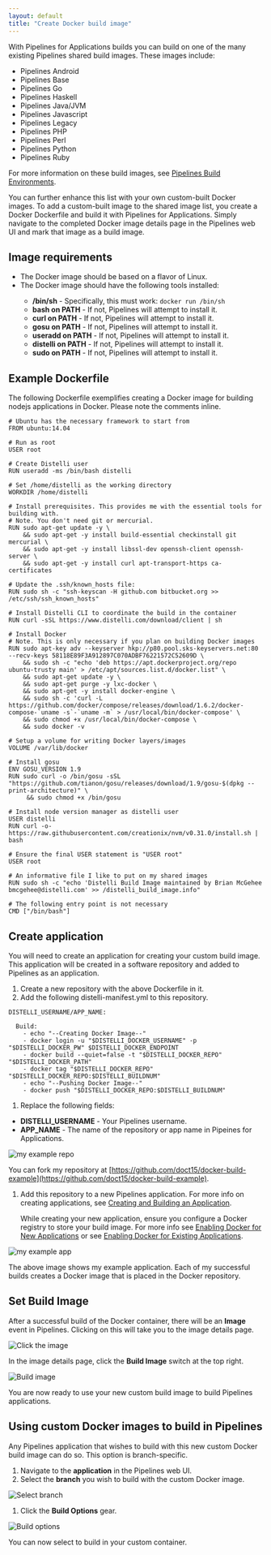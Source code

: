 ```yaml
---
layout: default
title: "Create Docker build image"
---
```


With Pipelines for Applications builds you can build on one of the many existing Pipelines shared build images. These images include:

<ul>
  <li>Pipelines Android</li>
  <li>Pipelines Base</li>
  <li>Pipelines Go</li>
  <li>Pipelines Haskell</li>
  <li>Pipelines Java/JVM</li>
  <li>Pipelines Javascript</li>
  <li>Pipelines Legacy</li>
  <li>Pipelines PHP</li>
  <li>Pipelines Perl</li>
  <li>Pipelines Python</li>
  <li>Pipelines Ruby</li>
</ul>

For more information on these build images, see [Pipelines Build Environments](./build-environment.html). 

You can further enhance this list with your own custom-built Docker images. To add a custom-built image to the shared image list, you create a Docker Dockerfile and build it with Pipelines for Applications. Simply navigate to the completed Docker image details page in the Pipelines web UI and mark that image as a build image.

## Image requirements

<ul>
  <li>The Docker image should be based on a flavor of Linux.</li>
  <li>The Docker image should have the following tools installed:</li>
  <ul>
    <li><b>/bin/sh</b> - Specifically, this must work: <code>docker run /bin/sh</code></li>
    <li><b>bash on PATH</b> - If not, Pipelines will attempt to install it.</li>
    <li><b>curl on PATH</b> - If not, Pipelines will attempt to install it.</li>
    <li><b>gosu on PATH</b> - If not, Pipelines will attempt to install it.</li>
    <li><b>useradd on PATH</b> - If not, Pipelines will attempt to install it.</li>
    <li><b>distelli on PATH</b> - If not, Pipelines will attempt to install it.</li>
    <li><b>sudo on PATH</b> - If not, Pipelines will attempt to install it.</li>
  </ul>
</ul>

## Example Dockerfile

The following Dockerfile exemplifies creating a Docker image for building nodejs applications in Docker. Please note the comments inline.

~~~
# Ubuntu has the necessary framework to start from
FROM ubuntu:14.04

# Run as root
USER root

# Create Distelli user
RUN useradd -ms /bin/bash distelli 

# Set /home/distelli as the working directory
WORKDIR /home/distelli
    
# Install prerequisites. This provides me with the essential tools for building with.
# Note. You don't need git or mercurial.
RUN sudo apt-get update -y \
    && sudo apt-get -y install build-essential checkinstall git mercurial \
    && sudo apt-get -y install libssl-dev openssh-client openssh-server \
    && sudo apt-get -y install curl apt-transport-https ca-certificates

# Update the .ssh/known_hosts file:
RUN sudo sh -c "ssh-keyscan -H github.com bitbucket.org >> /etc/ssh/ssh_known_hosts"

# Install Distelli CLI to coordinate the build in the container
RUN curl -sSL https://www.distelli.com/download/client | sh 

# Install Docker
# Note. This is only necessary if you plan on building Docker images
RUN sudo apt-key adv --keyserver hkp://p80.pool.sks-keyservers.net:80 --recv-keys 58118E89F3A912897C070ADBF76221572C52609D \
    && sudo sh -c "echo 'deb https://apt.dockerproject.org/repo ubuntu-trusty main' > /etc/apt/sources.list.d/docker.list" \
    && sudo apt-get update -y \
    && sudo apt-get purge -y lxc-docker \
    && sudo apt-get -y install docker-engine \
    && sudo sh -c 'curl -L https://github.com/docker/compose/releases/download/1.6.2/docker-compose-`uname -s`-`uname -m` > /usr/local/bin/docker-compose' \
    && sudo chmod +x /usr/local/bin/docker-compose \
    && sudo docker -v

# Setup a volume for writing Docker layers/images
VOLUME /var/lib/docker

# Install gosu
ENV GOSU_VERSION 1.9
RUN sudo curl -o /bin/gosu -sSL "https://github.com/tianon/gosu/releases/download/1.9/gosu-$(dpkg --print-architecture)" \
     && sudo chmod +x /bin/gosu

# Install node version manager as distelli user
USER distelli
RUN curl -o- https://raw.githubusercontent.com/creationix/nvm/v0.31.0/install.sh | bash 

# Ensure the final USER statement is "USER root"
USER root

# An informative file I like to put on my shared images
RUN sudo sh -c "echo 'Distelli Build Image maintained by Brian McGehee bmcgehee@distelli.com' >> /distelli_build_image.info"

# The following entry point is not necessary
CMD ["/bin/bash"]
~~~

## Create application

You will need to create an application for creating your custom build image. This application will be created in a software repository and added to Pipelines as an application.

1. Create a new repository with the above Dockerfile in it.
1. Add the following distelli-manifest.yml to this repository.

~~~
DISTELLI_USERNAME/APP_NAME:

  Build:
    - echo "--Creating Docker Image--"
    - docker login -u "$DISTELLI_DOCKER_USERNAME" -p "$DISTELLI_DOCKER_PW" $DISTELLI_DOCKER_ENDPOINT
    - docker build --quiet=false -t "$DISTELLI_DOCKER_REPO" "$DISTELLI_DOCKER_PATH"
    - docker tag "$DISTELLI_DOCKER_REPO" "$DISTELLI_DOCKER_REPO:$DISTELLI_BUILDNUM" 
    - echo "--Pushing Docker Image--"
    - docker push "$DISTELLI_DOCKER_REPO:$DISTELLI_BUILDNUM"
~~~

1. Replace the following fields:

<ul>
  <li><b>DISTELLI_USERNAME</b> - Your Pipelines username.</li>
  <li><b>APP_NAME</b> - The name of the repository or app name in Pipeines for Applications.</li>
</ul>

<img src="images/sbi-my-repo.png" alt="my example repo">

You can fork my repository at [https://github.com/doct15/docker-build-example](https://github.com/doct15/docker-build-example).

1. Add this repository to a new Pipelines application. For more info on creating applications, see [Creating and Building an Application](../for-apps/application-create.html).

    While creating your new application, ensure you configure a Docker registry to store your build image. For more info see [Enabling Docker for New Applications](../for-apps/docker.html) or see [Enabling Docker for Existing Applications](../for-apps/docker.html).


<img src="images/sbi-my-app.png" alt="my example app">

The above image shows my example application. Each of my successful builds creates a Docker image that is placed in the Docker repository.

<h2><a name="set-build-image"></a>Set Build Image</h2>

After a successful build of the Docker container, there will be an <b>Image</b> event in Pipelines. Clicking on this will take you to the image details page.

<img src="images/sbi-click-image.png" alt="Click the image">

In the image details page, click the <b>Build Image</b> switch at the top right.

<img src="images/sbi-build-image.png" alt="Build image">

You are now ready to use your new custom build image to build Pipelines applications.

## Using custom Docker images to build in Pipelines

Any Pipelines application that wishes to build with this new custom Docker build image can do so. This option is branch-specific.

1. Navigate to the **application** in the Pipelines web UI.
1. Select the **branch** you wish to build with the custom Docker image.

<img src="images/sbi-select-branch.png" alt="Select branch">

1. Click the **Build Options** gear.

<img src="images/sbi-build-options.png" alt="Build options">

You can now select to build in your custom container.

